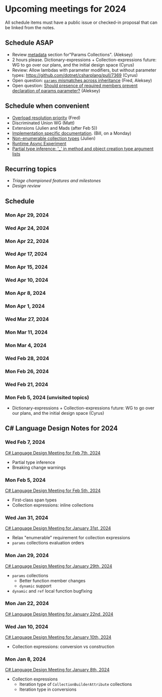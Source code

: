 # Upcoming meetings for 2024

All schedule items must have a public issue or checked-in proposal that can be linked from the notes.

## Schedule ASAP

- Review [metadata](https://github.com/dotnet/csharplang/blob/main/proposals/params-collections.md#metadata) section for"Params Collections". (Aleksey)
- 2 hours please. Dictionary-expressions + Collection-expressions future: WG to go over our plans, and the initial design space (Cyrus)
- Review: Allow lambdas with parameter modifiers, but without parameter types: https://github.com/dotnet/csharplang/pull/7369 (Cyrus)
- Open question: [`params` mismatches across inheritance](../../proposals/params-collections.md#consider-enforcing-scoped-or-params-across-overrides) (Fred, Aleksey)
- Open question: [Should presence of required members prevent declaration of params parameter?](https://github.com/dotnet/csharplang/blob/main/proposals/params-collections.md#should-presence-of-required-members-prevent-declaration-of-params-parameter) (Aleksey)

## Schedule when convenient

- [Overload resolution priority](https://github.com/dotnet/csharplang/pull/7906) (Fred)
- Discriminated Union WG (Matt)
- Extensions (Julien and Mads (after Feb 5))
- [Implementation specific documentation](https://github.com/dotnet/csharplang/issues/7898). (Bill, on a Monday)
- [Non-enumerable collection types](https://github.com/dotnet/csharplang/pull/7895) (Julien)
- [Runtime Async Experiment](https://github.com/dotnet/runtime/issues/94620)
- [Partial type inference: '_' in method and object creation type argument lists](https://github.com/dotnet/csharplang/pull/7582)

## Recurring topics

- *Triage championed features and milestones*
- *Design review*

## Schedule

### Mon Apr 29, 2024

### Wed Apr 24, 2024

### Mon Apr 22, 2024

### Wed Apr 17, 2024

### Mon Apr 15, 2024

### Wed Apr 10, 2024

### Mon Apr 8, 2024

### Mon Apr 1, 2024

### Wed Mar 27, 2024

### Mon Mar 11, 2024

### Mon Mar 4, 2024

### Wed Feb 28, 2024

### Mon Feb 26, 2024

### Wed Feb 21, 2024

### Mon Feb 5, 2024 (unvisited topics)

- Dictionary-expressions + Collection-expressions future: WG to go over our plans, and the initial design space (Cyrus)

## C# Language Design Notes for 2024

### Wed Feb 7, 2024

[C# Language Design Meeting for Feb 7th, 2024](https://github.com/dotnet/csharplang/blob/main/meetings/2024/LDM-2024-02-07.md)

- Partial type inference
- Breaking change warnings

### Mon Feb 5, 2024

[C# Language Design Meeting for Feb 5th, 2024](https://github.com/dotnet/csharplang/blob/main/meetings/2024/LDM-2024-02-05.md)

- First-class span types
- Collection expressions: inline collections

### Wed Jan 31, 2024

[C# Language Design Meeting for January 31st, 2024](https://github.com/dotnet/csharplang/blob/main/meetings/2024/LDM-2024-01-31.md)

- Relax "enumerable" requirement for collection expressions
- `params` collections evaluation orders

### Mon Jan 29, 2024

[C# Language Design Meeting for January 29th, 2024](https://github.com/dotnet/csharplang/blob/main/meetings/2024/LDM-2024-01-29.md)

- `params` collections
  - Better function member changes
  - `dynamic` support
- `dynamic` and `ref` local function bugfixing

### Mon Jan 22, 2024

[C# Language Design Meeting for January 22nd, 2024](https://github.com/dotnet/csharplang/blob/main/meetings/2024/LDM-2024-01-22.md)

### Wed Jan 10, 2024

[C# Language Design Meeting for January 10th, 2024](https://github.com/dotnet/csharplang/blob/main/meetings/2024/LDM-2024-01-10.md)

- Collection expressions: conversion vs construction

### Mon Jan 8, 2024

[C# Language Design Meeting for January 8th, 2024](https://github.com/dotnet/csharplang/blob/main/meetings/2024/LDM-2024-01-08.md)

- Collection expressions
    - Iteration type of `CollectionBuilderAttribute` collections
    - Iteration type in conversions
